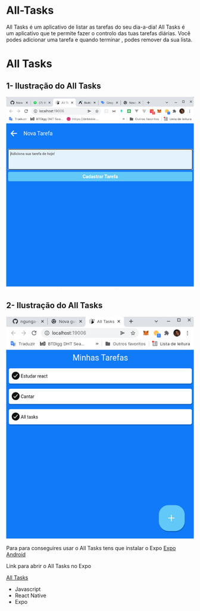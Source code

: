 # All-Tasks
All Tasks é um aplicativo de listar as tarefas do seu dia-a-dia!
All Tasks é um aplicativo que te permite fazer o controlo das tuas tarefas diárias.
Você podes adicionar uma tarefa e quando terminar , podes remover da sua lista.

   
All Tasks
=========

1- Ilustração do All Tasks
--------------------------

![all tasklist](img1.png)

2- Ilustração do All Tasks
--------------------------

![all task inputTasks](img2.png)

Para para conseguires usar o All Tasks tens que instalar o Expo [Expo Android](https://play.google.com/store/apps/details?id=host.exp.exponent&hl=en_US&gl=US)

Link para abrir o All Tasks no Expo

[All Tasks](https://expo.dev/@ngungadev/all-tasks)

*   Javascript
*   React Native
*   Expo
